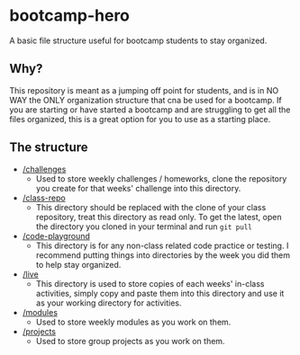 # bootcamp-hero
A basic file structure useful for bootcamp students to stay organized.

## Why?

This repository is meant as a jumping off point for students, and is in NO WAY the ONLY organization structure that cna be used for a bootcamp. If you are starting or have started a bootcamp and are struggling to get all the files organized, this is a great option for you to use as a starting place.

## The structure
- [/challenges](/challenges)
  - Used to store weekly challenges / homeworks, clone the repository you create for that weeks' challenge into this directory. 
- [/class-repo](/class-repo)
  - This directory should be replaced with the clone of your class repository, treat this directory as read only. To get the latest, open the directory you cloned in your terminal and run `git pull` 
- [/code-playground](/code-playground)
  - This directory is for any non-class related code practice or testing. I recommend putting things into directories by the week you did them to help stay organized.
- [/live](/live)
  - This directory is used to store copies of each weeks' in-class activities, simply copy and paste them into this directory and use it as your working directory for activities.
- [/modules](/modules)
  - Used to store weekly modules as you work on them.
- [/projects](/projects)
  - Used to store group projects as you work on them.